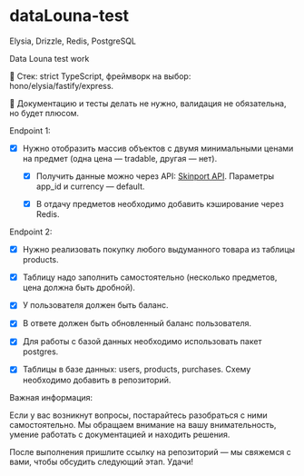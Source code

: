 # dataLouna-test
Elysia, Drizzle, Redis, PostgreSQL

Data Louna test work

📌 Стек: strict TypeScript, фреймворк на выбор: hono/elysia/fastify/express.

📌 Документацию и тесты делать не нужно, валидация не обязательна, но будет плюсом.

Endpoint 1:

- [x] Нужно отобразить массив объектов с двумя минимальными ценами на предмет (одна цена — tradable, другая — нет).

    - [x] Получить данные можно через API: [Skinport API](https://docs.skinport.com/items).
        Параметры app_id и currency — default.
    
    - [x] В отдачу предметов необходимо добавить кэширование через Redis.

Endpoint 2:

- [x] Нужно реализовать покупку любого выдуманного товара из таблицы products.

- [x] Таблицу надо заполнить самостоятельно (несколько предметов, цена должна быть дробной).

- [x] У пользователя должен быть баланс.

- [x] В ответе должен быть обновленный баланс пользователя.

- [x] Для работы с базой данных необходимо использовать пакет postgres.

- [x] Таблицы в базе данных: users, products, purchases. Схему необходимо добавить в репозиторий.

Важная информация:

Если у вас возникнут вопросы, постарайтесь разобраться с ними самостоятельно. Мы обращаем внимание на вашу внимательность, умение работать с документацией и находить решения.

После выполнения пришлите ссылку на репозиторий — мы свяжемся с вами, чтобы обсудить следующий этап. Удачи!


